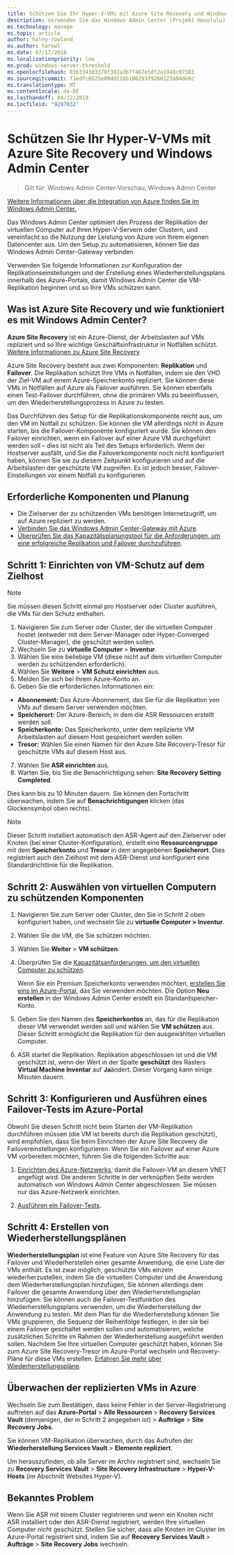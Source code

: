 ```yaml
---
title: Schützen Sie Ihr Hyper-V-VMs mit Azure Site Recovery und Windows Admin Center
description: Verwenden Sie das Windows Admin Center (Projekt Honolulu), um Ihre virtuellen Hyper-V-Computer mit Azure Site Recovery schützen.
ms.technology: manage
ms.topic: article
author: haley-rowland
ms.author: harowl
ms.date: 07/17/2018
ms.localizationpriority: low
ms.prod: windows-server-threshold
ms.openlocfilehash: 8363343d3378f382a3b7f467e5df2a1948c07381
ms.sourcegitcommit: f1edfc6525e09dd116b106293f9260123a94de0c
ms.translationtype: MT
ms.contentlocale: de-DE
ms.lasthandoff: 04/12/2019
ms.locfileid: "9297032"
---
```

# Schützen Sie Ihr Hyper-V-VMs mit Azure Site Recovery und Windows Admin Center

>Gilt für: Windows Admin Center-Vorschau, Windows Admin Center

[Weitere Informationen über die Integration von Azure finden Sie im Windows Admin Center.](../plan/azure-integration-options.md)

Das Windows Admin Center optimiert den Prozess der Replikation der virtuellen Computer auf Ihren Hyper-V-Servern oder Clustern, und vereinfacht so die Nutzung der Leistung von Azure von Ihrem eigenen Datencenter aus. Um den Setup zu automatisieren, können Sie das Windows Admin Center-Gateway verbinden

Verwenden Sie folgende Informationen zur Konfiguration der Replikationseinstellungen und der Erstellung eines Wiederherstellungsplans innerhalb des Azure-Portals, damit Windows Admin Center die VM-Replikation beginnen und so Ihre VMs schützen kann.

## Was ist Azure Site Recovery und wie funktioniert es mit Windows Admin Center? 

**Azure Site Recovery** ist ein Azure-Dienst, der Arbeitslasten auf VMs repliziert und so Ihre wichtige Geschäftsinfrastruktur in Notfällen schützt.  [Weitere Informationen zu Azure Site Recovery](https://docs.microsoft.com/azure/site-recovery/site-recovery-overview)

Azure Site Recovery besteht aus zwei Komponenten: **Replikation** und **Failover**. Die Replikation schützt Ihre VMs in Notfällen, indem sie den VHD der Ziel-VM auf einem Azure-Speicherkonto repliziert. Sie können diese VMs in Notfällen auf Azure als Failover ausführen. Sie können ebenfalls einen Test-Failover durchführen, ohne die primären VMs zu beeinflussen, um den Wiederherstellungsprozess in Azure zu testen.

Das Durchführen des Setup für die Replikationskomponente reicht aus, um den VM im Notfall zu schützen. Sie können die VM allerdings nicht in Azure starten, bis die Failover-Komponente konfiguriert wurde. Sie können den Failover einrichten, wenn ein Failover auf einer Azure VM durchgeführt werden soll – dies ist nicht als Teil des Setups erforderlich. Wenn der Hostserver ausfällt, und Sie die Failoverkomponente noch nicht konfiguriert haben, können Sie sie zu diesem Zeitpunkt konfigurieren und auf die Arbeitslasten der geschützte VM zugreifen. Es ist jedoch besser, Failover-Einstellungen vor einem Notfall zu konfigurieren.
 

## Erforderliche Komponenten und Planung

- Die Zielserver der zu schützenden VMs benötigen Internetzugriff, um auf Azure repliziert zu werden.
- [Verbinden Sie das Windows Admin Center-Gateway mit Azure](azure-integration.md).
- [Überprüfen Sie das Kapazitätsplanungstool für die Anforderungen, um eine erfolgreiche Replikation und Failover durchzuführen](https://docs.microsoft.com/azure/site-recovery/hyper-v-site-walkthrough-capacity).

## Schritt 1: Einrichten von VM-Schutz auf dem Zielhost

> [!NOTE] 
> Sie müssen diesen Schritt einmal pro Hostserver oder Cluster ausführen, die VMs für den Schutz enthalten.

1. Navigieren Sie zum Server oder Cluster, der die virtuellen Computer hostet (entweder mit dem Server-Manager oder Hyper-Converged Cluster-Manager), die geschützt werden sollen.
2. Wechseln Sie zu **virtuelle Computer** > **Inventur**.
3. Wählen Sie eine beliebige VM (diese nicht auf dem virtuellen Computer werden zu schützenden erforderlich).
4. Wählen Sie **Weitere** > **VM Schutz einrichten** aus.
5. Melden Sie sich bei Ihrem Azure-Konto an.
6. Geben Sie die erforderlichen Informationen ein:

 - **Abonnement:** Das Azure-Abonnement, das Sie für die Replikation von VMs auf diesem Server verwenden möchten.
 - **Speicherort:** Der Azure-Bereich, in dem die ASR Ressourcen erstellt werden soll.
 - **Speicherkonto:** Das Speicherkonto, unter dem replizierte VM Arbeitslasten auf diesem Host gespeichert werden sollen.
 - **Tresor:** Wählen Sie einen Namen für den Azure Site Recovery-Tresor für geschützte VMs auf diesem Host aus.

7.  Wählen Sie **ASR einrichten** aus.
8.  Warten Sie, bis Sie die Benachrichtigung sehen: **Site Recovery Setting Completed**.
 
Dies kann bis zu 10 Minuten dauern. Sie können den Fortschritt überwachen, indem Sie auf **Benachrichtigungen** klicken (das Glockensymbol oben rechts).

>[!NOTE]
> Dieser Schritt installiert automatisch den ASR-Agent auf den Zielserver oder Knoten (bei einer Cluster-Konfiguration), erstellt eine **Ressourcengruppe** mit dem **Speicherkonto** und **Tresor** in dem angegebenen **Speicherort**. Dies registriert auch den Zielhost mit dem ASR-Dienst und konfiguriert eine Standardrichtlinie für die Replikation.

## Schritt 2: Auswählen von virtuellen Computern zu schützenden Komponenten

1. Navigieren Sie zum Server oder Cluster, den Sie in Schritt 2 oben konfiguriert haben, und wechseln Sie zu **virtuelle Computer > Inventur**.
2. Wählen Sie die VM, die Sie schützen möchten.
3. Wählen Sie **Weiter** > **VM schützen**.
4. Überprüfen Sie die [Kapazitätsanforderungen, um den virtuellen Computer zu schützen](https://docs.microsoft.com/azure/site-recovery/site-recovery-capacity-planner).

    Wenn Sie ein Premium Speicherkonto verwenden möchten, [erstellen Sie eins im Azure-Portal](https://docs.microsoft.com/azure/storage/common/storage-premium-storage), das Sie verwenden möchten. Die Option **Neu erstellen** in der Windows Admin Center erstellt ein Standardspeicher-Konto.

5. Geben Sie den Namen des **Speicherkontos** an, das für die Replikation dieser VM verwendet werden soll und wählen Sie **VM schützen** aus. Dieser Schritt ermöglicht die Replikation für den ausgewählten virtuellen Computer. 

6. ASR startet die Replikation. Replikation abgeschlossen ist und die VM geschützt ist, wenn der Wert in der Spalte **geschützt** des Rasters **Virtual Machine Inventar** auf **Ja**ändert. Dieser Vorgang kann einige Minuten dauern.  

## Schritt 3: Konfigurieren und Ausführen eines Failover-Tests im Azure-Portal

 Obwohl Sie diesen Schritt nicht beim Starten der VM-Replikation durchführen müssen (die VM ist bereits durch die Replikation geschützt), wird empfohlen, dass Sie beim Einrichten der Azure Site Recovery die Failovereinstellungen konfigurieren. Wenn Sie ein Failover auf einer Azure VM vorbereiten möchten, führen Sie die folgenden Schritte aus:

1. [Einrichten des Azure-Netzwerks](https://docs.microsoft.com/azure/site-recovery/hyper-v-site-walkthrough-prepare-azure), damit die Failover-VM an diesem VNET angefügt wird. Die anderen Schritte in der verknüpften Seite werden automatisch von Windows Admin Center abgeschlossen. Sie müssen nur das Azure-Netzwerk einrichten.

2. [Ausführen ein Failover-Tests](https://docs.microsoft.com/azure/site-recovery/hyper-v-site-walkthrough-test-failover).

## Schritt 4: Erstellen von Wiederherstellungsplänen

**Wiederherstellungsplan** ist eine Feature von Azure Site Recovery für das Failover und Wiederherstellen einer gesamte Anwendung, die eine Liste der VMs enthält. Es ist zwar möglich, geschützte VMs einzeln wiederherzustellen, indem Sie die virtuellen Computer und die Anwendung dem Wiederherstellungsplan hinzufügen, Sie können allerdings dem Failover die gesamte Anwendung über den Wiederherstellungsplan hinzufügen. Sie können auch die Failover-Testfunktion des Wiederherstellungsplans verwenden, um die Wiederherstellung der Anwendung zu testen. Mit dem Plan für die Wiederherstellung können Sie VMs gruppieren, die Sequenz der Reihenfolge festlegen, in der sie bei einem Failover geschaltet werden sollen und automatisieren, welche zusätzlichen Schritte im Rahmen der Wiederherstellung ausgeführt werden sollen. Nachdem Sie Ihre virtuellen Computer geschützt haben, können Sie zum Azure Site Recovery-Tresor im Azure-Portal wechseln und Recovery-Pläne für diese VMs erstellen. [Erfahren Sie mehr über Wiederherstellungspläne](https://docs.microsoft.com/azure/site-recovery/site-recovery-create-recovery-plans).

## Überwachen der replizierten VMs in Azure ##

Wechseln Sie zum Bestätigen, dass keine Fehler in der Server-Registrierung auftreten auf das **Azure-Portal** > **Alle Ressourcen** > **Recovery Services Vault** (demjenigen, der in Schritt 2 angegeben ist) > **Aufträge** > **Site Recovery Jobs**.

Sie können VM-Replikation überwachen, durch das Aufrufen der **Wiederherstellung Services Vault** > **Elemente repliziert**.

Um herauszufinden, ob alle Server im Archiv registriert sind, wechseln Sie zu **Recovery Services Vault** > **Site Recovery Infrastructure** > **Hyper-V-Hosts** (im Abschnitt Websites Hyper-V).

## Bekanntes Problem ##

Wenn Sie ASR mit einem Cluster registrieren und wenn ein Knoten nicht ASR installiert oder den ASR-Dienst registriert, werden Ihre virtuellen Computer nicht geschützt. Stellen Sie sicher, dass alle Knoten im Cluster im Azure-Portal registriert sind, indem Sie auf **Recovery Services Vault** > **Aufträge** > **Site Recovery Jobs** wechseln.